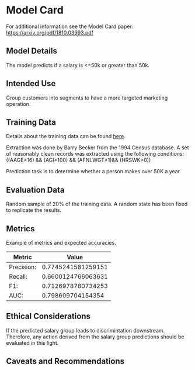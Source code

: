 # Model Card

For additional information see the Model Card paper: https://arxiv.org/pdf/1810.03993.pdf

## Model Details

The model predicts if a salary is <=50k or greater than 50k.

## Intended Use

Group customers into segments to have a more targeted marketing operation.

## Training Data

Details about the training data can be found [here](https://archive.ics.uci.edu/ml/datasets/census+income).

Extraction was done by Barry Becker from the 1994 Census database. A set of reasonably clean records was extracted using the following conditions: ((AAGE>16) && (AGI>100) && (AFNLWGT>1)&& (HRSWK>0))

Prediction task is to determine whether a person makes over 50K a year.

## Evaluation Data

Random sample of 20% of the training data. A random state has been fixed to replicate the results.

## Metrics

Example of metrics and expected accuracies.

| Metric     | Value              |
|------------|--------------------|
| Precision: | 0.7745241581259151 |
| Recall:    | 0.6600124766063631 |
| F1:        | 0.7126978780734253 |
| AUC:       | 0.798609704154354  |

## Ethical Considerations

If the predicted salary group leads to discrimintation downstream.
Therefore, any action derived from the salary group predictions should be evaluated in this light.

## Caveats and Recommendations
